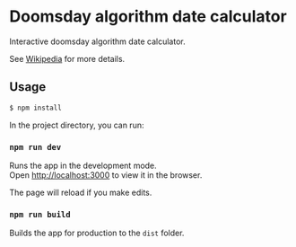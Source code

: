 # Doomsday algorithm date calculator

Interactive doomsday algorithm date calculator.

See <a href="https://en.wikipedia.org/wiki/Doomsday_rule">Wikipedia</a> for more details.


## Usage

```bash
$ npm install
```

In the project directory, you can run:

### `npm run dev`

Runs the app in the development mode.<br>
Open [http://localhost:3000](http://localhost:3000) to view it in the browser.

The page will reload if you make edits.<br>

### `npm run build`

Builds the app for production to the `dist` folder.<br>
